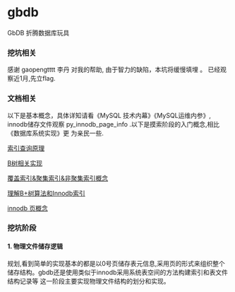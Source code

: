 # gbdb
   GbDB   折腾数据库玩具

### 挖坑相关

感谢 gaopengtttt 李丹 对我的帮助, 由于智力的缺陷，本坑将缓慢填埋 。
已经观察近1月,先立flag. 
### 文档相关

以下是基本概念，具体详知请看《MySQL 技术内幕》《MySQL运维内参》, innodb储存文件观察 py_innodb_page_info .以下是摸索阶段的入门概念,相比《数据库系统实现》更
为亲民一些.

[索引查询原理](http://blog.jobbole.com/24006/)

[B树相关实现](https://www.cnblogs.com/vincently/p/4526560.html)

[覆盖索引&聚集索引&非聚集索引概念](https://www.cnblogs.com/aspwebchh/p/6652855.html)


[理解B+树算法和Innodb索引](https://www.cnblogs.com/huqiang/p/5604722.html)

[innodb 页概念](https://segmentfault.com/a/1190000008545713)


### 挖坑阶段

#### 1. 物理文件储存逻辑
   规划,看到简单的实现基本的都是以0号页储存表元信息,采用页的形式来组织整个储存结构。gbdb还是使用类似于innodb采用系统表空间的方法构建索引和表文件结构记录等
   这一阶段主要实现物理文件结构的划分和实现。
   

